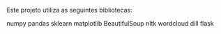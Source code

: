 Este projeto utiliza as seguintes bibliotecas:

numpy
pandas
sklearn
matplotlib
BeautifulSoup
nltk
wordcloud
dill
flask